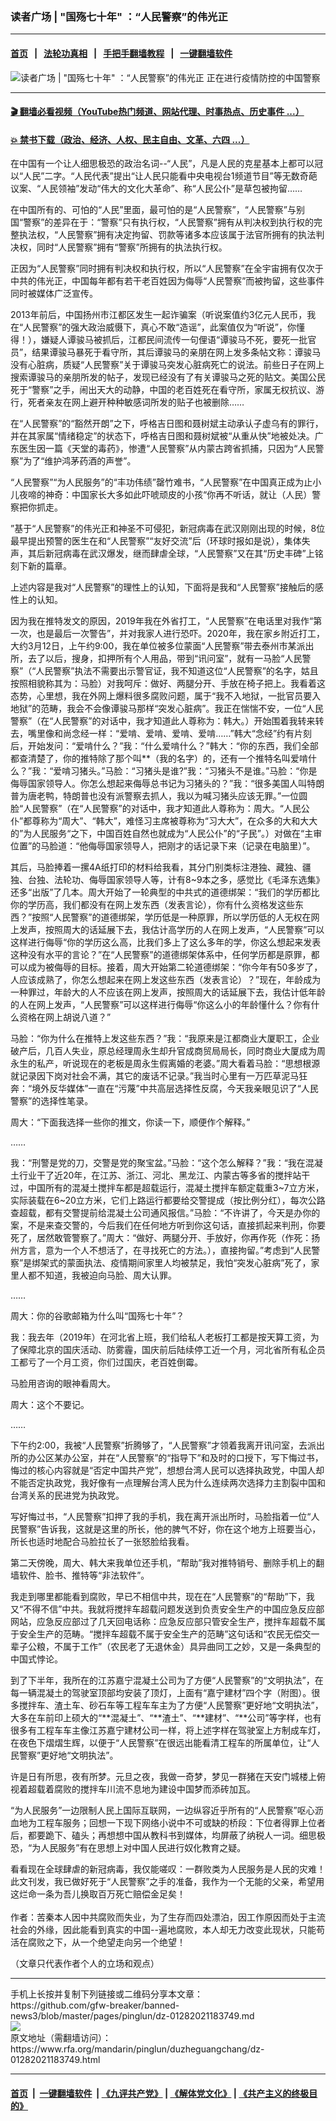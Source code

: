 ### 读者广场 | "国殇七十年" ：“人民警察”的伟光正
------------------------

#### [首页](https://github.com/gfw-breaker/banned-news3/blob/master/README.md) &nbsp;&nbsp;|&nbsp;&nbsp; [法轮功真相](https://github.com/begood0513/basic/blob/master/README.md)  &nbsp;&nbsp;|&nbsp;&nbsp; [手把手翻墙教程](https://github.com/gfw-breaker/guides/wiki)  &nbsp;&nbsp;|&nbsp;&nbsp; [一键翻墙软件](https://github.com/gfw-breaker/nogfw/blob/master/README.md)  



<div id="headerimg">
 <img alt='读者广场 | "国殇七十年" ：“人民警察”的伟光正' src="https://www.rfa.org/mandarin/pinglun/duzheguangchang/dz-01282021183749.html/@@images/815544b3-2ffe-4e23-9491-a16bcdc6dd85.jpeg" title='读者广场 | "国殇七十年" ：“人民警察”的伟光正'/>
 <span class="lead_image_caption">
  正在进行疫情防控的中国警察
 </span>
 <!-- zoomattribute -->
</div>

<hr/>


#### [ 🎬  翻墙必看视频（YouTube热门频道、网站代理、时事热点、历史事件 ...）](https://github.com/gfw-breaker/links/blob/master/banned.md)

#### [ 💥  禁书下载（政治、经济、人权、民主自由、文革、六四 ...）](https://github.com/gfw-breaker/books/blob/master/README.md)

<div id="storytext">
 <div class="sidebar">
 </div>
 <p>
 </p>
 <p>
  在中国有一个让人细思极恐的政治名词--“人民”，凡是人民的克星基本上都可以冠以“人民”二字。“人民代表”提出“让人民只能看中央电视台1频道节目”等无数奇葩议案、“人民领袖”发动“伟大的文化大革命”、称“人民公仆”是草包被拘留……
 </p>
 <p>
  在中国所有的、可怕的“人民”里面，最可怕的是“人民警察”，“人民警察”与别国“警察”的差异在于：“警察”只有执行权，“人民警察”拥有从判决权到执行权的完整执法权，“人民警察”拥有决定拘留、罚款等诸多本应该属于法官所拥有的执法判决权，同时“人民警察”拥有“警察”所拥有的执法执行权。
 </p>
 <p>
  正因为“人民警察”同时拥有判决权和执行权，所以“人民警察”在全宇宙拥有仅次于中共的伟光正，中国每年都有若干老百姓因为侮辱“人民警察”而被拘留，这些事件同时被媒体广泛宣传。
 </p>
 <p>
  2013年前后，中国扬州市江都区发生一起诈骗案（听说案值约3亿元人民币，我在“人民警察”的强大政治威慑下，真心不敢“造谣”，此案值仅为“听说”，你懂得！），嫌疑人谭骏马被抓后，江都民间流传一句俚语“谭骏马不死，要死一批官员”，结果谭骏马暴死于看守所，其后谭骏马的亲朋在网上发多条帖文称：谭骏马没有心脏病，质疑“人民警察”关于谭骏马突发心脏病死亡的说法。前些日子在网上搜索谭骏马的亲朋所发的帖子，发现已经没有了有关谭骏马之死的贴文。美国公民死于“警察”之手，闹出天大的动静，中国的老百姓死在看守所，家属无权抗议、游行，死者亲友在网上避开种种敏感词所发的贴子也被删除……
 </p>
 <p>
  在“人民警察”的“豁然开朗”之下，呼格吉日图和聂树斌主动承认子虚乌有的罪行，并在其家属“情绪稳定”的状态下，呼格吉日图和聂树斌被“从重从快”地被处决。广东医生因一篇《天堂的毒药》，惨遭“人民警察”从内蒙古跨省抓捕，只因为“人民警察”为了“维护鸿茅药酒的声誉”。
 </p>
 <p>
  “人民警察”“为人民服务”的“丰功伟绩”罄竹难书，“人民警察”在中国真正成为止小儿夜啼的神奇：中国家长大多如此吓唬顽皮的小孩“你再不听话，就让（人民）警察把你抓走。
 </p>
 <p>
  ”基于“人民警察”的伟光正和神圣不可侵犯，新冠病毒在武汉刚刚出现的时候，8位最早提出预警的医生在和“人民警察”“友好交流”后（环球时报如是说），集体失声，其后新冠病毒在武汉爆发，继而肆虐全球，“人民警察”又在其“历史丰碑”上铭刻下新的篇章。
 </p>
 <p>
  上述内容是我对“人民警察”的理性上的认知，下面将是我和“人民警察”接触后的感性上的认知。
 </p>
 <p>
  因为我在推特发文的原因，2019年我在外省打工，“人民警察”在电话里对我作“第一次，也是最后一次警告”，并对我家人进行恐吓。2020年，我在家乡附近打工，大约3月12日，上午约9:00，我在单位被多位蒙面“人民警察”带去泰州市某派出所，去了以后，搜身，扣押所有个人用品，带到“讯问室”，就有一马脸“人民警察”（“人民警察”执法不需要出示警官证，我不知道这位“人民警察”的名字，姑且按照相貌称其为：马脸）对我呵斥：做好、两腿分开、手放在椅子把上。我看着这态势，心里想，我在外网上爆料很多腐败问题，属于“我不入地狱，一批官员要入地狱”的范畴，我会不会像谭骏马那样“突发心脏病”。我正在惴惴不安，一位“人民警察”（在“人民警察”的对话中，我才知道此人尊称为：韩大。）开始围着我转来转去，嘴里像和尚念经一样：“爱啃、爱啃、爱啃、爱啃……”韩大“念经”约有片刻后，开始发问：“爱啃什么？”我：“什么爱啃什么？”韩大：“你的东西，我们全部都查清楚了，你的推特除了那个叫**（我的名字）的，还有一个推特名叫爱啃什么？”我：“爱啃习猪头。”马脸：“习猪头是谁?”我：“习猪头不是谁。”马脸：“你是侮辱国家领导人。你怎么想起来侮辱总书记为习猪头的？”我：“很多美国人叫特朗普为唐老鸭，特朗普也没有派警察去抓人，我以为喊习猪头应该无罪。”一位圆脸“人民警察”（在“人民警察”的对话中，我才知道此人尊称为：周大。“人民公仆”都尊称为“周大”、“韩大”，难怪习主席被尊称为“习大大”，在众多的大和大大的”为人民服务“之下，中国百姓自然也就成为“人民公仆”的“子民”。）对做在“主审位置”的马脸道：“他侮辱国家领导人，把刚才的话记录下来（记录在电脑里）”。
 </p>
 <p>
  其后，马脸捧着一摞4A纸打印的材料给我看，其分门别类标注港独、藏独、疆独、台独、法轮功、侮辱国家领导人等，计有8~9本之多，感觉比《毛泽东选集》还多“出版”了几本。周大开始了一轮典型的中共式的道德绑架：“我们的学历都比你的学历高，我们都没有在网上发东西（发表言论），你有什么资格发这些东西？”按照“人民警察”的道德绑架，学历低是一种原罪，所以学历低的人无权在网上发声，按照周大的话延展下去，我估计高学历的人在网上发声，“人民警察”可以这样进行侮辱“你的学历这么高，比我们多上了这么多年的学，你这么想起来发表这种没有水平的言论？”在“人民警察”的道德绑架体系中，任何学历都是原罪，都可以成为被侮辱的目标。接着，周大开始第二轮道德绑架：“你今年有50多岁了，人应该成熟了，你怎么想起来在网上发这些东西（发表言论）？”现在，年龄成为一种罪过，年龄大的人不应该在网上发声，按照周大的话延展下去，我估计低年龄的人在网上发声，“人民警察”可以这样进行侮辱“你这么小的年龄懂什么？你有什么资格在网上胡说八道？”
 </p>
 <p>
  马脸：“你为什么在推特上发这些东西？”我：“我原来是江都商业大厦职工，企业破产后，几百人失业，原总经理周永生却升官成商贸局局长，同时商业大厦成为周永生的私产，听说现在的老板是周永生假离婚的老婆。”周大看着马脸：“思想根源就记录因下岗对社会不满，其它的废话不记录。”我当时心里有一万匹草泥马狂奔：“境外反华媒体”一直在“污蔑”中共高层选择性反腐，今天我亲眼见识了“人民警察”的选择性笔录。
 </p>
 <p>
  周大：“下面我选择一些你的推文，你读一下，顺便作个解释。”
 </p>
 <p>
  ……
 </p>
 <p>
  我：“刑警是党的刀，交警是党的聚宝盆。”马脸：“这个怎么解释？”我：“我在混凝土行业干了近20年，在江苏、浙江、河北、黑龙江、内蒙古等多省的搅拌站干过，中国所有的混凝土搅拌车都是超载运行，混凝土搅拌车额定载重3~7立方米，实际装载在6~20立方米，它们上路运行都要给交警提成（按比例分红），每次公路查超载，都有交警提前给混凝土公司通风报信。”马脸：“不许讲了，今天是办你的案，不是来查交警的，今后我们在任何地方听到你这句话，直接抓起来判刑，你要死了，居然敢管警察了。”周大：“做好、两腿分开、手放好，你再作死（作死：扬州方言，意为一个人不想活了，在寻找死亡的方法。），直接拘留。”考虑到“人民警察”是绑架式的蒙面执法、疫情期间家里人均被禁足，我怕“突发心脏病”死了，家里人都不知道，我被迫向马脸、周大认罪。
 </p>
 <p>
  ……
 </p>
 <p>
  周大：你的谷歌邮箱为什么叫“国殇七十年”？
 </p>
 <p>
  我：我去年（2019年）在河北省上班，我们给私人老板打工都是按天算工资，为了保障北京的国庆活动、防雾霾，国庆前后陆续停工近一个月，河北省所有私企员工都亏了一个月工资，你们过国庆，老百姓倒霉。
 </p>
 <p>
  马脸用咨询的眼神看周大。
 </p>
 <p>
  周大：这个不要记。
 </p>
 <p>
  ……
 </p>
 <p>
  下午约2:00，我被“人民警察”折腾够了，“人民警察”才领着我离开讯问室，去派出所的办公区某办公室，并在“人民警察”的“指导下”和及时的口授下，写下悔过书，悔过的核心内容就是“否定中国共产党”，想想台湾人民可以选择执政党，中国人却不能否定执政党，我好像有一点理解台湾人民为什么连续两次选择力主割裂中国和台湾关系的民进党为执政党。
 </p>
 <p>
  写好悔过书，“人民警察”扣押了我的手机，我在离开派出所时，马脸指着一位“人民警察”告诉我，这就是这里的所长，他的脾气不好，你在这个地方上班要当心，所长也适时地配合马脸拉长了一张怒脸给我看。
 </p>
 <p>
  第二天傍晚，周大、韩大来我单位还手机，“帮助”我对推特销号、删除手机上的翻墙软件、脸书、推特等“非法软件”。
 </p>
 <p>
  我走到哪里都能看到腐败，早已不相信中共，现在在“人民警察”的“帮助”下，我又“不得不信”中共。我就将搅拌车超载问题发送到负责安全生产的中国应急反应部网站，应急反应部过了几天回电话称：应急反应部只管安全生产，搅拌车超载不属于安全生产的范畴。“搅拌车超载不属于安全生产的范畴”这句话和“农民无偿交一辈子公粮，不属于工作”（农民老了无退休金）具异曲同工之妙，又是一条典型的中国式悖论。
 </p>
 <p>
  到了下半年，我所在的江苏嘉宁混凝土公司为了方便“人民警察”的“文明执法”，在每一辆混凝土的驾驶室顶部均安装了顶灯，上面有“嘉宁建材”四个字（附图）。很多搅拌车、渣土车、砂石车等工程车车主为了方便“人民警察”更好地“文明执法”，大多在车前印上硕大的“**混凝土”、“**渣土”、“**建材”、“**公司”等字样，也有很多有工程车车主像江苏嘉宁建材公司一样，将上述字样在驾驶室上方制成车灯，在夜色下熠熠生辉，以便于“人民警察”在很远出能看清工程车的所属单位，让“人民警察”更好地“文明执法”。
 </p>
 <p>
  许是日有所思，夜有所梦。元旦之夜，我做一奇梦，梦见一群猪在天安门城楼上俯视着超载着腐败的搅拌车川流不息地为建设中国梦而添砖加瓦。
 </p>
 <p>
  “为人民服务”一边限制人民上国际互联网，一边纵容近乎所有的“人民警察”呕心沥血地为工程车服务；回想一下现下网络小说中不可或缺的桥段：下位者得罪上位者后，都要跪下、磕头；再想想中国从教科书到媒体，均屏蔽了纳税人一词。细思极恐，“为人民服务”有在思想上对中国人民进行奴化教育之疑。
 </p>
 <p>
  看看现在全球肆虐的新冠病毒，我仅能嗟叹：一群败类为人民服务是人民的灾难！此文刊发，我已做好死于“人民警察”之手的准备，我作为一个无能的父亲，希望用这烂命一条为吾儿换取百万死亡赔偿金足矣！
  <br/>
  <br/>
  <span>
  </span>
  作者：苦秦本人因中共腐败而失业，为了生存而四处漂泊，因工作原因而处于主流社会的外缘，因此能看到真实的中国--遍地腐败，本人却无力改变此现状，只能苟活在腐败之下，从一个绝望走向另一个绝望！
 </p>
 <p>
  （文章只代表作者个人的立场和观点）
 </p>
</div>

<hr/>
手机上长按并复制下列链接或二维码分享本文章：<br/>
https://github.com/gfw-breaker/banned-news3/blob/master/pages/pinglun/dz-01282021183749.md <br/>
<a href='https://github.com/gfw-breaker/banned-news3/blob/master/pages/pinglun/dz-01282021183749.md'><img src='https://github.com/gfw-breaker/banned-news3/blob/master/pages/pinglun/dz-01282021183749.md.png'/></a> <br/>
原文地址（需翻墙访问）：https://www.rfa.org/mandarin/pinglun/duzheguangchang/dz-01282021183749.html


------------------------
#### [首页](https://github.com/gfw-breaker/banned-news3/blob/master/README.md) &nbsp;|&nbsp; [一键翻墙软件](https://github.com/gfw-breaker/nogfw/blob/master/README.md) &nbsp;| [《九评共产党》](https://github.com/gfw-breaker/9ping.md/blob/master/README.md#九评之一评共产党是什么) | [《解体党文化》](https://github.com/gfw-breaker/jtdwh.md/blob/master/README.md) | [《共产主义的终极目的》](https://github.com/gfw-breaker/gczydzjmd.md/blob/master/README.md)


<img src='http://gfw-breaker.win/banned-news3/pages/pinglun/dz-01282021183749.md' width='0px' height='0px'/>